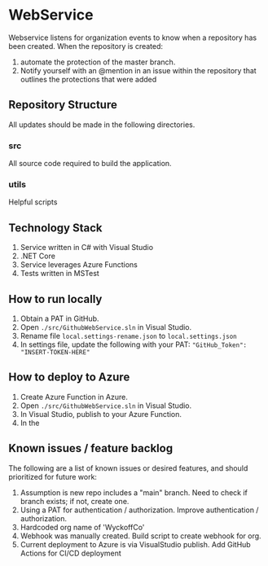 # WebService

Webservice listens for organization events to know when a repository has been created. When the repository is created:

1. automate the protection of the master branch. 
2. Notify yourself with an @mention in an issue within the repository that outlines the protections that were added

## Repository Structure
All updates should be made in the following directories.

### src
All source code required to build the application.

### utils
Helpful scripts


## Technology Stack

1. Service written in C# with Visual Studio
2. .NET Core
3. Service leverages Azure Functions
4. Tests written in MSTest


## How to run locally

1. Obtain a PAT in GitHub.
2. Open `./src/GithubWebService.sln` in Visual Studio.
3. Rename file `local.settings-rename.json` to `local.settings.json` 
4. In settings file, update the following with your PAT:
   `"GitHub_Token": "INSERT-TOKEN-HERE"`



## How to deploy to Azure

1. Create Azure Function in Azure.
2. Open `./src/GithubWebService.sln` in Visual Studio.
3. In Visual Studio, publish to your Azure Function.
4. In the 

## Known issues / feature backlog
The following are a list of known issues or desired features, and should prioritized for future work:

1. Assumption is new repo includes a "main" branch.  Need to check if branch exists; if not, create one.
2. Using a PAT for authentication / authorization.  Improve authentication / authorization.
3. Hardcoded org name of 'WyckoffCo'
4. Webhook was manually created.  Build script to create webhook for org.
5. Current deployment to Azure is via VisualStudio publish.  Add GitHub Actions for CI/CD deployment
